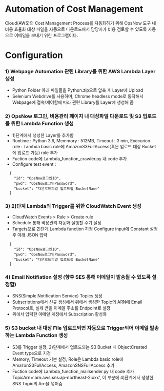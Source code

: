 # Automation of Cost Management 
Cloud(AWS)의 Cost Management Process를 자동화하기 위해 OpsNow 도구 내 비용 효율화 대상 파일을 자동으로 다운로드해서 담당자가 비용 검토할 수 있도록 자동으로 이메일을 보내기 위한 프로그램이다.

# Configuration
### 1) Webpage Automation 관련 Library를 위한 AWS Lambda Layer 생성
  - Python Folder 아래 파일들을 Python.zip으로 압축 후 Layer에 Upload
  - Selenium Webdrive를 사용하며, Chrome headless mode로 동작해서 Webpage에 접속/제어함에 따라 관련 Library를 Layer에 생성해 줌

### 2) OpsNow 로그인, 비용관리 페이지 내 대상파일 다운로드 및 S3 업로드를 위한 Lambda Function 생성
  - 1)단계에서 생성한 Layer를 추가함
  - Runtime : Python 3.6, 
    Memmory : 512MB, 
    Timeout : 3 min, 
    Execurion role : Lambda basic role에 AmazonS3FullAccess(혹은 업로드 대상 Bucket에 업로드 가능) role 추가
  - Fuction code에 Lambda_function_crawler.py 내 code 추가
  - Configure test event : 
```
  {
    "id": "OpsNow로그인ID",
    "pwd": "OpsNow로그인Password",
    "bucket": "다운로드파일 업로드할 BucketName"
  }
```

### 3) 2)단계 Lambda의 Trigger를 위한 CloudWatch Event 생성
  - CloudWatch Events > Rule > Create rule
  - Schedule 통해 비용관리 자동화 실행할 주기 설정
  - Targets으로 2)단계 Lambda function 지정
    Configure input에 Constant 설정 후 아래 JSON 입력
```
  {
    "id": "OpsNow로그인ID",
    "pwd": "OpsNow로그인Password",
    "bucket": "다운로드파일 업로드할 BucketName"
  }
```

### 4) Email Notifiation 설정 (향후 SES 통해 이메일이 발송될 수 있도록 설정함)
  - SNS(Simple Notification Service) Topics 생성
  - Subscriptions에서 신규 생성해서 위에서 생성한 Topic의 ARN에 Email Protocol로, 실제 받을 이메일 주소를 Endpoint로 설정
  - 위에서 입력한 이메일 계정에서 Subscription 활성화

### 5) S3 bucket 내 대상 File 업로드되면 자동으로 Trigger되어 이메일 발송하는 Lambda Function 생성
  - S3를 Trigger 설정, 2)단계에서 업로드되는 S3 Bucket 내 ObjectCreated Event type으로 지정
  - Memory, Timeout 기본 설정, Role은 Lambda basic role에 AmazonS3FullAccess, AmazonSNSFullAccess 추가
  - Fuction code에 Lambda_function_mailsender.py 내 code 추가
    TopicArn='arn:aws:sns:ap-northeast-2:xxx', 이 부분에 4)단계에서 생성한 SNS Topic의 Arn을 넣어줌
 
